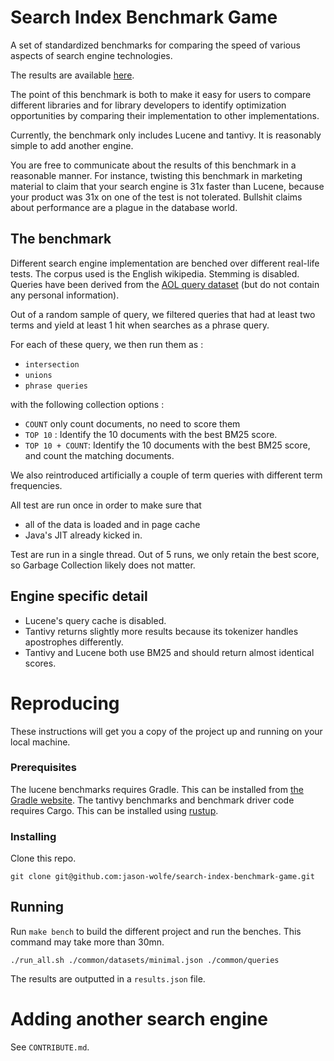 # Search Index Benchmark Game

A set of standardized benchmarks for comparing the speed of various aspects of search engine technologies.

The results are available [here](https://fulmicoton.com/search-bench/).

The point of this benchmark is both to make it easy for users to compare  different libraries and for library developers to identify optimization opportunities by comparing their implementation to other implementations.

Currently, the benchmark only includes Lucene and tantivy. It is reasonably simple to add another engine.

You are free to communicate about the results of this benchmark in
a reasonable manner. For instance, twisting this benchmark in marketing material to claim that your search engine is 31x faster than Lucene, because your product was 31x on one of the test is not tolerated.
Bullshit claims about performance are a plague in the database world.


## The benchmark

Different search engine implementation are benched over different real-life tests. The corpus used is the English wikipedia. Stemming is disabled. Queries have been derived from the [AOL query dataset](https://en.wikipedia.org/wiki/AOL_search_data_leak) (but do not contain any personal information).

Out of a random sample of query, we filtered queries that had at least two terms and yield at least 1 hit when searches as
a phrase query.

For each of these query, we then run them as :
- `intersection`
- `unions`
- `phrase queries`

with the following collection options :
- `COUNT` only count documents, no need to score them
- `TOP 10` : Identify the 10  documents with the best BM25 score.
- `TOP 10 + COUNT`: Identify the 10  documents with the best BM25 score, and count the matching documents.

We also reintroduced artificially a couple of term queries with different term frequencies.

All test are run once in order to make sure that
- all of the data is loaded and in page cache
- Java's JIT already kicked in.

Test are run in a single thread.
Out of 5 runs, we only retain the best score, so Garbage Collection likely does not matter.


## Engine specific detail

- Lucene's query cache is disabled.
- Tantivy returns slightly more results because its tokenizer handles apostrophes differently.
- Tantivy and Lucene both use BM25 and should return almost identical scores.

# Reproducing

These instructions will get you a copy of the project up and running on your local machine.

### Prerequisites

The lucene benchmarks requires Gradle. This can be installed from [the Gradle website](https://gradle.org/).
The tantivy benchmarks and benchmark driver code requires Cargo. This can be installed using [rustup](https://www.rustup.rs/).

### Installing

Clone this repo.

```
git clone git@github.com:jason-wolfe/search-index-benchmark-game.git
```

## Running

Run `make bench` to build the different project and run the benches.
This command may take more than 30mn.

```
./run_all.sh ./common/datasets/minimal.json ./common/queries
```

The results are outputted in a `results.json` file.


# Adding another search engine

See `CONTRIBUTE.md`.
